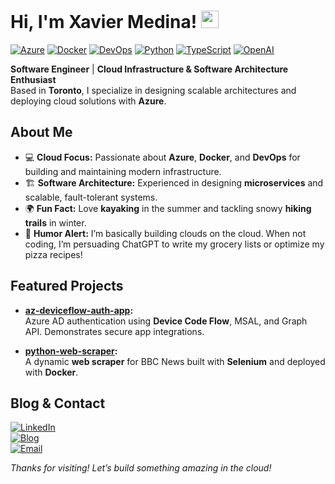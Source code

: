 # Hi, I'm Xavier Medina! <img src="https://media.giphy.com/media/hvRJCLFzcasrR4ia7z/giphy.gif" width="28">

[![Azure](https://img.shields.io/badge/Cloud-Azure-blue?style=flat&logo=microsoft-azure)](https://azure.microsoft.com/)
[![Docker](https://img.shields.io/badge/Tools-Docker-informational?style=flat&logo=docker)](https://www.docker.com/)
[![DevOps](https://img.shields.io/badge/DevOps-CI%2FCD-orange?style=flat&logo=githubactions)](https://github.com/features/actions)
[![Python](https://img.shields.io/badge/Code-Python-yellow?style=flat&logo=python)](https://www.python.org/)
[![TypeScript](https://img.shields.io/badge/Code-TypeScript-blue?style=flat&logo=typescript)](https://www.typescriptlang.org/)
[![OpenAI](https://img.shields.io/badge/AI-OpenAI-purple?style=flat&logo=openai)](https://openai.com/)

**Software Engineer** | **Cloud Infrastructure & Software Architecture Enthusiast**  
Based in **Toronto**, I specialize in designing scalable architectures and deploying cloud solutions with **Azure**.

## About Me
- 💻 **Cloud Focus:** Passionate about **Azure**, **Docker**, and **DevOps** for building and maintaining modern infrastructure.  
- 🏗️ **Software Architecture:** Experienced in designing **microservices** and scalable, fault-tolerant systems.  
- 🌍 **Fun Fact:** Love **kayaking** in the summer and tackling snowy **hiking trails** in winter.  
- 🤭 **Humor Alert:** I’m basically building clouds on the cloud. When not coding, I’m persuading ChatGPT to write my grocery lists or optimize my pizza recipes!

## Featured Projects
- **[az-deviceflow-auth-app](https://github.com/xmedinavei/az-deviceflow-auth-app):**  
  Azure AD authentication using **Device Code Flow**, MSAL, and Graph API. Demonstrates secure app integrations.

- **[python-web-scraper](https://github.com/xmedinavei/python-web-scraper):**  
  A dynamic **web scraper** for BBC News built with **Selenium** and deployed with **Docker**.  

## Blog & Contact
[![LinkedIn](https://img.shields.io/badge/LinkedIn-Connect-blue?style=flat&logo=linkedin)](https://linkedin.com/in/xmedinavei)  
[![Blog](https://img.shields.io/badge/Blog-Hashnode-informational?style=flat&logo=hashnode)](https://xaviermedina.hashnode.dev/)  
[![Email](https://img.shields.io/badge/Email-Contact-red?style=flat&logo=gmail)](mailto:xmedinavei@gmail.com)  

*Thanks for visiting! Let’s build something amazing in the cloud!*